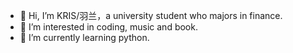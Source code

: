 - 👋 Hi, I’m KRIS/羽兰，a university student who majors in finance.
- 👀 I’m interested in coding, music and book.  
- 🌱 I’m currently learning python.

